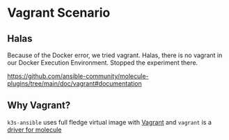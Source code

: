 # Vagrant Scenario

## Halas

Because of the Docker error, we tried vagrant. Halas, there is no vagrant in our Docker Execution Environment.
Stopped the experiment there.

https://github.com/ansible-community/molecule-plugins/tree/main/doc/vagrant#documentation

## Why Vagrant?

`k3s-ansible` uses full fledge virtual image with [Vagrant](https://github.com/k3s-io/k3s-ansible/blob/master/Vagrantfile)
and `vagrant` is a [driver for molecule](https://github.com/ansible-community/molecule-plugins/tree/main/src/molecule_plugins/vagrant)

